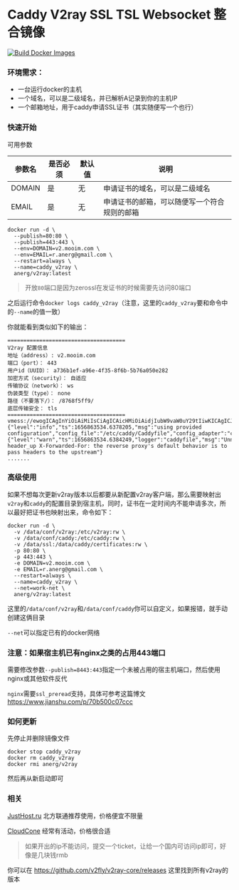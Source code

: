 # Caddy V2ray SSL TSL Websocket 整合镜像

[![Build Docker Images](https://github.com/anerg2046/Caddy_V2ray/actions/workflows/workflow.yaml/badge.svg)](https://github.com/anerg2046/Caddy_V2ray/actions/workflows/workflow.yaml)

### 环境需求：
- 一台运行docker的主机
- 一个域名，可以是二级域名，并已解析A记录到你的主机IP
- 一个邮箱地址，用于caddy申请SSL证书（其实随便写一个也行）

### 快速开始

可用参数

| 参数名 | 是否必须 | 默认值 | 说明
|  ----  | ----  | ---- | ----
| DOMAIN | 是 | 无 | 申请证书的域名，可以是二级域名
| EMAIL | 是 | 无 | 申请证书的邮箱，可以随便写一个符合规则的邮箱

```
docker run -d \
  --publish=80:80 \
  --publish=443:443 \
  --env=DOMAIN=v2.mooim.com \
  --env=EMAIL=r.anerg@gmail.com \
  --restart=always \
  --name=caddy_v2ray \
  anerg/v2ray:latest
```

> 开放`80`端口是因为zerossl在发证书的时候需要先访问80端口

之后运行命令`docker logs caddy_v2ray`（注意，这里的`caddy_v2ray`要和命令中的`--name`的值一致）

你就能看到类似如下的输出：

```
=====================================
V2ray 配置信息
地址（address）: v2.mooim.com
端口（port）： 443
用户id（UUID）： a736b1ef-a96e-4f35-8f6b-5b76a050e282
加密方式（security）： 自适应
传输协议（network）： ws
伪装类型（type）： none
路径（不要落下/）： /8768f5ff9/
底层传输安全： tls
=====================================
vmess://ewogICAgInYiOiAiMiIsCiAgICAicHMiOiAidjIubW9vaW0uY29tIiwKICAgICJhZGQiOiAidjIubW9vaW0uY29tIiwKICAgICJwb3J0IjogIjQ0MyIsCiAgICAiaWQiOiAiYTczNmIxZWYtYTk2ZS00ZjM1LThmNmItNWI3NmEwNTBlMjgyIiwKICAgICJhaWQiOiAiMCIsCiAgICAibmV0IjogIndzIiwKICAgICJ0eXBlIjogIm5vbmUiLAogICAgImhvc3QiOiAidjIubW9vaW0uY29tIiwKICAgICJwYXRoIjogIi84NzY4ZjVmZjkvIiwKICAgICJ0bHMiOiAidGxzIgp9
{"level":"info","ts":1656863534.6378205,"msg":"using provided configuration","config_file":"/etc/caddy/Caddyfile","config_adapter":"caddyfile"}
{"level":"warn","ts":1656863534.6384249,"logger":"caddyfile","msg":"Unnecessary header_up X-Forwarded-For: the reverse proxy's default behavior is to pass headers to the upstream"}
.......
```

### 高级使用

如果不想每次更新v2ray版本以后都要从新配置v2ray客户端，那么需要映射出`v2ray`和`caddy`的配置目录到宿主机，同时，证书在一定时间内不能申请多次，所以最好把证书也映射出来，命令如下：

```
docker run -d \
  -v /data/conf/v2ray:/etc/v2ray:rw \
  -v /data/conf/caddy:/etc/caddy:rw \
  -v /data/ssl:/data/caddy/certificates:rw \
  -p 80:80 \
  -p 443:443 \
  -e DOMAIN=v2.mooim.com \
  -e EMAIL=r.anerg@gmail.com \
  --restart=always \
  --name=caddy_v2ray \
  --net=work-net \
  anerg/v2ray:latest
```

这里的`/data/conf/v2ray`和`/data/conf/caddy`你可以自定义，如果报错，就手动创建这俩目录

`--net`可以指定已有的docker网络

### 注意：如果宿主机已有nginx之类的占用443端口

需要修改参数`--publish=8443:443`指定一个未被占用的宿主机端口，然后使用nginx或其他软件反代

`nginx`需要`ssl_preread`支持，具体可参考这篇博文 https://www.jianshu.com/p/70b500c07ccc


### 如何更新

先停止并删除镜像文件
```
docker stop caddy_v2ray
docker rm caddy_v2ray
docker rmi anerg/v2ray
```
然后再从新启动即可

### 相关
[JustHost.ru](https://justhost.ru/?ref=69692) 北方联通推荐使用，价格便宜不限量

[CloudCone](https://app.cloudcone.com/?ref=7690) 经常有活动，价格很合适

> 如果开出的ip不能访问，提交一个ticket，让给一个国内可访问ip即可，好像是几块钱rmb

你可以在 https://github.com/v2fly/v2ray-core/releases 这里找到所有v2ray的版本
